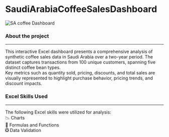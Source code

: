 # SaudiArabiaCoffeeSalesDashboard


![SA coffee Dashboard](https://github.com/user-attachments/assets/a41b775e-40bf-4952-a2e4-5e7bd2d90992)

### About the project
---
This interactive Excel dashboard presents a comprehensive analysis of synthetic coffee sales data in Saudi Arabia over a two-year period. The dataset captures transactions from 100 unique customers, spanning five distinct coffee bean types. <br>
Key metrics such as quantity sold, pricing, discounts, and total sales are visually represented to highlight purchase behavior, pricing trends, and discount impacts.


### Excel Skills Used
---
The following Excel skills were utilized for analysis:<br>
📉 Charts<br>
🧮 Formulas and Functions<br>
❎ Data Validation<br>
